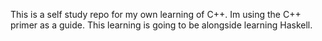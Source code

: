 This is a self study repo for my own learning of C++. Im using the C++ primer as a guide. This learning is going to be alongside learning Haskell.
